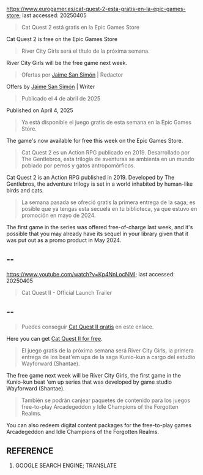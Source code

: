 https://www.eurogamer.es/cat-quest-2-esta-gratis-en-la-epic-games-store; last accessed: 20250405

> Cat Quest 2 está gratis en la Epic Games Store

Cat Quest 2 is free on the Epic Games Store

> River City Girls será el título de la próxima semana.

River City Girls will be the free game next week.

> Ofertas por [Jaime San Simón](https://www.eurogamer.es/authors/jaime-san-simon) | Redactor

Offers by [Jaime San Simón](https://www.eurogamer.es/authors/jaime-san-simon) | Writer

> Publicado el 4 de abril de 2025

Published on April 4, 2025

> Ya está disponible el juego gratis de esta semana en la Epic Games Store.

The game's now available for free this week on the Epic Games Store.

> Cat Quest 2 es un Action RPG publicado en 2019. Desarrollado por The Gentlebros, esta trilogía de aventuras se ambienta en un mundo poblado por perros y gatos antropomórficos.

Cat Quest 2 is an Action RPG published in 2019. Developed by The Gentlebros, the adventure trilogy is set in a world inhabited by human-like birds and cats.

> La semana pasada se ofreció gratis la primera entrega de la saga; es posible que ya tengas esta secuela en tu biblioteca, ya que estuvo en promoción en mayo de 2024.

The first game in the series was offered free-of-charge last week, and it's possible that you may already have its sequel in your library given that it was put out as a promo product in May 2024.

## --

https://www.youtube.com/watch?v=Kp4NnLocNMI; last accessed: 20250405

> Cat Quest II - Official Launch Trailer 
 
## --

> Puedes conseguir [Cat Quest II gratis](https://store.epicgames.com/es-ES/p/cat-quest-ii-9dbefc) en este enlace.

Here you can get [Cat Quest II for free](https://store.epicgames.com/es-ES/p/cat-quest-ii-9dbefc).

> El juego gratis de la próxima semana será River City Girls, la primera entrega de los beat'em ups de la saga Kunio-kun a cargo del estudio Wayforward (Shantae).

The free game next week will be River City Girls, the first game in the Kunio-kun beat 'em up series that was developed by game studio Wayforward (Shantae).

> También se podrán canjear paquetes de contenido para los juegos free-to-play Arcadegeddon y Idle Champions of the Forgotten Realms.

You can also redeem digital content packages for the free-to-play games Arcadegeddon and Idle Champions of the Forgotten Realms.

## REFERENCE

1) GOOGLE SEARCH ENGINE; TRANSLATE
